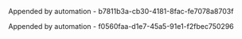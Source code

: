 
Appended by automation - b7811b3a-cb30-4181-8fac-fe7078a8703f

Appended by automation - f0560faa-d1e7-45a5-91e1-f2fbec750296